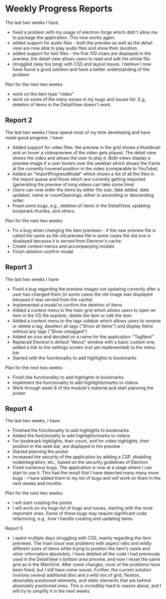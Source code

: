 # Weekly Progress Reports
The last two weeks I have 
* fixed a problem with my usage of electron-forge which didn't allow me to package the application. This now works again.
* added support for audio files - both the preview as well as the detail view are now able to play audio files and show their duration.
* added support for text files - the first 100 chars are displayed in the preview, the detail view allows users to read and edit the whole file.
* struggled (way too long) with CSS and layout issues. I believe I now have found a good solution and have a better understanding of the problem

Plan for the next two weeks:
* work on the item type "video"
* work on some of the many issues in my bugs and issues list. E.g, deletion of items in the DetailView doesn't work.


## Report 2
The last two weeks I have spend most of my time developing and have made good progress. I have:
* Added support for video files: the preview in the grid shows a thumbnail and on hover a videopreview of the video gets played. The detail view shows the video and allows the user to play it. Both views display a preview image if a user hovers over the seekbar which shows the frame at the currently hovered position in the video (comparable to YouTube).
* Added an "ImportProgressModal" which shows a list of all the files in the import queue and those which are currently getting imported (generating the preview of long videos can take some time)
* Users can now order the items by either file size, date added, date updated, name or countOpenings, either in ascending or descending order.
* Fixed some bugs, e.g., deletion of items in the DetailView, updating bookmark thumbs, and others.



Plan for the next two weeks:
* Fix a bug when changing the item previews - if the new preview file is called the same as the old preview file in some cases the old one is displayed because it is served from Electron's cache.
* Create context menus and accompanying modals
* Finish deletion confirm modal


## Report 3
The last two weeks I have:
* Fixed a bug regarding the preview images not updating correctly after a user has changed them (in some cases the old image was displayed because it was served from the cache)
* Implemented a modal to confirm the deletion of items
* Added a context menu to the main grid which allows users to open an item in the OS file explorer, delete the item or edit the item
* Added a context menu to the tags sidebar which allows users to rename or delete a tag, deselect all tags ("Show all items") and display items without any tags ("Show untagged")
* Added an icon and decided on a name for the application: "TagNest"
* Replaced Electron's default "About" window with a basic custom one, added a link to the settings screen (not yet implemented) to the menu bar
* Started with the functionality to add highlights to bookmarks


Plan for the next two weeks:
* Finish the functionality to add highlights to bookmarks
* Implement the functionality to add highlights/marks to videos
* Work through week 8 of the module's material and start planning the poster

## Report 4
The last two weeks, I have:
* Finished the functionality to add highlights to bookmarks
* Added the functionality to add highlights/marks to videos
* For bookmark highlights, their count, and for video highlights, their position in the seek bar, are displayed in the preview
* Started planning the poster 
* Increased the security of the application by adding a CSP, disabling nodeIntegration, etc., based on the security guidelines of Electron
* Fixed numerous bugs. The application is now at a stage where I can start to use it. This had the result that I have detected many many more bugs - I have added them to my list of bugs and will work on them in the next weeks and months.

Plan for the next two weeks:
* I will start creating the poster
* I will work on my huge list of bugs and issues, starting with the most important ones. Some of these bugs may require significant code refactoring, e.g., how I handle creating and updating items.


Report 5
* I spent multiple days struggling with CSS, mainly regarding the item previews. The main issue was problems with aspect ratio and wildly different sizes of items while trying to position the item's name and other information absolutely. I have deleted all the code I had previously used in the DetailView's bottom area preview, and now I reuse the same grid as in the MainGrid. After some changes, most of the problems have been fixed, but I still have some issues. Further, the current solution involves several additional divs and a wild mix of grid, flexbox, absolutely positioned elements, and static elements that are behind absolutely positioned ones. This is incredibly hard to reason about, and I will try to simplify it in the next weeks.
